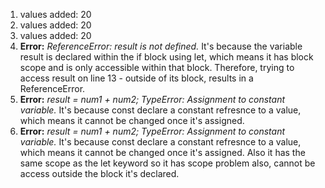 1. values added:  20
2. values added:  20
3. values added:  20
4. **Error:** *ReferenceError: result is not defined.*
It's because the variable result is declared within the if block using let, which means it has block scope and is only accessible within that block. Therefore, trying to access result on line 13 - outside of its block, results in a ReferenceError.
5. **Error:** *result = num1 + num2; TypeError: Assignment to constant variable.*
It's because const declare a constant refresnce to a value, which means it cannot be changed once it's assigned.
6. **Error:** *result = num1 + num2; TypeError: Assignment to constant variable.*
It's because const declare a constant refresnce to a value, which means it cannot be changed once it's assigned. Also it has the same scope as the let keyword so it has scope problem also, cannot be access outside the block it's declared.
